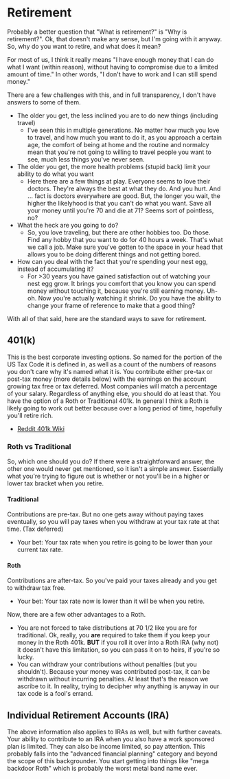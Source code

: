 # Retirement

Probably a better question that "What is retirement?" is "Why is retirement?".  Ok, that doesn't make any sense, but I'm going with it anyway.  So, why do you want to retire, and what does it mean?

For most of us, I think it really means "I have enough money that I can do what I want (within reason), without having to compromise due to a limited amount of time."  In other words, "I don't have to work and I can still spend money."

There are a few challenges with this, and in full transparency, I don't have answers to some of them.

* The older you get, the less inclined you are to do new things (including travel)
  * I've seen this in multiple generations.  No matter how much you love to travel, and how much you want to do it, as you approach a certain age, the comfort of being at home and the routine and normalcy mean that you're not going to willing to travel people you want to see, much less things you've never seen.
* The older you get, the more health problems (stupid back) limit your ability to do what you want
  * Here there are a few things at play.  Everyone seems to love their doctors.  They're always the best at what they do.  And you hurt.  And ... fact is doctors everywhere are good.  But, the longer you wait, the higher the likelyhood is that you can't do what you want.  Save all your money until you're 70 and die at 71?  Seems sort of pointless, no?
* What the heck are you going to do?
  * So, you love traveling, but there are other hobbies too.  Do those.  Find any hobby that you want to do for 40 hours a week.  That's what we call a job.  Make sure you've gotten to the space in your head that allows you to be doing different things and not getting bored.
* How can you deal with the fact that you're spending your nest egg, instead of accumulating it?
  * For >30 years you have gained satisfaction out of watching your nest egg grow.  It brings you comfort that you know you can spend money without touching it, because you're still earning money.  Uh-oh.  Now you're actually watching it shrink.  Do you have the ability to change your frame of reference to make that a good thing?


With all of that said, here are the standard ways to save for retirement.

## 401(k)
This is the best corporate investing options.  So named for the portion of the US Tax Code it is defined in, as well as a count of the numbers of reasons you don't care why it's named what it is.
You contribute either pre-tax or post-tax money (more details below) with the earnings on the account growing tax free or tax deferred.
Most companies will match a percentage of your salary.  Regardless of anything else, you should do at least that.
You have the option of a Roth or Traditional 401k.  In general I think a Roth is likely going to work out better because over a long period of time, hopefully you'll retire rich.

* [Reddit 401k Wiki](https://www.reddit.com/r/personalfinance/wiki/401k)

### Roth vs Traditional
So, which one should you do?  If there were a straightforward answer, the other one would never get mentioned, so it isn't a simple answer.  Essentially what you're trying to figure out is whether or not you'll be in a higher or lower tax bracket when you retire.
#### Traditional
Contributions are pre-tax.  But no one gets away without paying taxes eventually, so you will pay taxes when you withdraw at your tax rate at that time.  (Tax deferred)
* Your bet:  Your tax rate when you retire is going to be lower than your current tax rate.
#### Roth
Contributions are after-tax.  So you've paid your taxes already and you get to withdraw tax free.
* Your bet:  Your tax rate now is lower than it will be when you retire.

Now, there are a few other advantages to a Roth.
* You are not forced to take distributions at 70 1/2 like you are for traditional.  Ok, really, you **are** required to take them if you keep your money in the Roth 401k.  **BUT** if you roll it over into a Roth IRA (why not) it doesn't have this limitation, so you can pass it on to heirs, if you're so lucky.
* You can withdraw your contributions without penalties (but you shouldn't).  Because your money was contributed post-tax, it can be withdrawn without incurring penalties.  At least that's the reason we ascribe to it.  In reality, trying to decipher why anything is anyway in our tax code is a fool's errand.

## Individual Retirement Accounts (IRA)
The above information also applies to IRAs as well, but with further caveats.  Your ability to contribute to an IRA when you also have a work sponsored plan is limited.  They can also be income limited, so pay attention.  This probably falls into the "advanced financial planning" category and beyond the scope of this backgrounder.  You start getting into things like "mega backdoor Roth" which is probably the worst metal band name ever.
